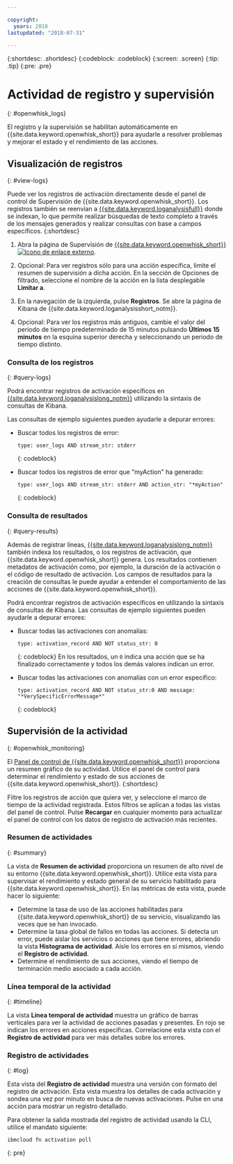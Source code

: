 ```yaml
---

copyright:
  years: 2018
lastupdated: "2018-07-31"

---
```


{:shortdesc: .shortdesc}
{:codeblock: .codeblock}
{:screen: .screen}
{:tip: .tip}
{:pre: .pre}

# Actividad de registro y supervisión
{: #openwhisk_logs}

El registro y la supervisión se habilitan automáticamente en {{site.data.keyword.openwhisk_short}} para ayudarle a resolver problemas y mejorar el estado y el rendimiento de las acciones.

## Visualización de registros
{: #view-logs}

Puede ver los registros de activación directamente desde el panel de control de Supervisión de {{site.data.keyword.openwhisk_short}}. Los registros también se reenvían a [{{site.data.keyword.loganalysisfull}}](https://console.bluemix.net/docs/services/CloudLogAnalysis/kibana/analyzing_logs_Kibana.html#analyzing_logs_Kibana) donde se indexan, lo que permite realizar búsquedas de texto completo a través de los mensajes generados y realizar consultas con base a campos específicos.
{:shortdesc}

1. Abra la página de Supervisión de [{{site.data.keyword.openwhisk_short}} ![Icono de enlace externo](../icons/launch-glyph.svg "Icono de enlace externo")](https://console.bluemix.net/openwhisk/dashboard/).

2. Opcional: Para ver registros sólo para una acción específica, limite el resumen de supervisión a dicha acción. En la sección de Opciones de filtrado, seleccione el nombre de la acción en la lista desplegable **Limitar a**.

3. En la navegación de la izquierda, pulse **Registros**. Se abre la página de Kibana de {{site.data.keyword.loganalysisshort_notm}}.

4. Opcional: Para ver los registros más antiguos, cambie el valor del periodo de tiempo predeterminado de 15 minutos pulsando **Últimos 15 minutos** en la esquina superior derecha y seleccionando un periodo de tiempo distinto.

### Consulta de los registros
{: #query-logs}

Podrá encontrar registros de activación específicos en [{{site.data.keyword.loganalysislong_notm}}](https://console.bluemix.net/docs/services/CloudLogAnalysis/kibana/analyzing_logs_Kibana.html#analyzing_logs_Kibana) utilizando la sintaxis de consultas de Kibana.

Las consultas de ejemplo siguientes pueden ayudarle a depurar errores:
  * Buscar todos los registros de error:
      ```
      type: user_logs AND stream_str: stderr
      ```
      {: codeblock}

  * Buscar todos los registros de error que "myAction" ha generado:
      ```
      type: user_logs AND stream_str: stderr AND action_str: "*myAction"
      ```
      {: codeblock}

### Consulta de resultados
{: #query-results}

Además de registrar líneas, [{{site.data.keyword.loganalysislong_notm}}](https://console.bluemix.net/docs/services/CloudLogAnalysis/kibana/analyzing_logs_Kibana.html#analyzing_logs_Kibana) también indexa los resultados, o los registros de activación, que {{site.data.keyword.openwhisk_short}} genera. Los resultados contienen metadatos de activación como, por ejemplo, la duración de la activación o el código de resultado de activación. Los campos de resultados para la creación de consultas le puede ayudar a entender el comportamiento de las acciones de {{site.data.keyword.openwhisk_short}}.

Podrá encontrar registros de activación específicos en utilizando la sintaxis de consultas de Kibana. Las consultas de ejemplo siguientes pueden ayudarle a depurar errores:

* Buscar todas las activaciones con anomalías:
    ```
    type: activation_record AND NOT status_str: 0
    ```
    {: codeblock}
    En los resultados, un `0` indica una acción que se ha finalizado correctamente y todos los demás valores indican un error.

* Buscar todas las activaciones con anomalías con un error específico:
    ```
    type: activation_record AND NOT status_str:0 AND message: "*VerySpecificErrorMessage*"
    ```
    {: codeblock}

## Supervisión de la actividad
{: #openwhisk_monitoring}

El [Panel de control de {{site.data.keyword.openwhisk_short}}](https://console.bluemix.net/openwhisk/dashboard/) proporciona un resumen gráfico de su actividad. Utilice el panel de control para determinar el rendimiento y estado de sus acciones de {{site.data.keyword.openwhisk_short}}.
{:shortdesc}

Filtre los registros de acción que quiera ver, y seleccione el marco de tiempo de la actividad registrada. Estos filtros se aplican a todas las vistas del panel de control. Pulse **Recargar** en cualquier momento para actualizar el panel de control con los datos de registro de activación más recientes.

### Resumen de actividades
{: #summary}

La vista de **Resumen de actividad** proporciona un resumen de alto nivel de su entorno {{site.data.keyword.openwhisk_short}}. Utilice esta vista para supervisar el rendimiento y estado general de su servicio habilitado para {{site.data.keyword.openwhisk_short}}. En las métricas de esta vista, puede hacer lo siguiente:
* Determine la tasa de uso de las acciones habilitadas para {{site.data.keyword.openwhisk_short}} de su servicio, visualizando las veces que se han invocado.
* Determine la tasa global de fallos en todas las acciones. Si detecta un error, puede aislar los servicios o acciones que tiene errores, abriendo la vista **Histograma de actividad**. Aísle los errores en sí mismos, viendo el **Registro de actividad**.
* Determine el rendimiento de sus acciones, viendo el tiempo de terminación medio asociado a cada acción.

### Línea temporal de la actividad
{: #timeline}

La vista **Línea temporal de actividad** muestra un gráfico de barras verticales para ver la actividad
de acciones pasadas y presentes. En rojo se indican los errores en acciones específicas. Correlacione esta vista con el **Registro de actividad** para ver más detalles sobre los errores.

<!--
### Activity Histogram
{: #histogram}

The **Activity Histogram** view displays a horizontal bar graph for viewing the activity of past and present actions. Red bars indicate errors within specific actions. Correlate this view with the **Activity Log** to find more details about errors.
-->

### Registro de actividades
{: #log}

Esta vista del **Registro de actividad** muestra una versión con formato del registro de activación. Esta vista muestra los detalles de cada activación y sondea una vez por minuto en busca de nuevas activaciones. Pulse en una acción para mostrar un registro detallado.

Para obtener la salida mostrada del registro de actividad usando la CLI, utilice el mandato siguiente:
```
ibmcloud fn activation poll
```
{: pre}
